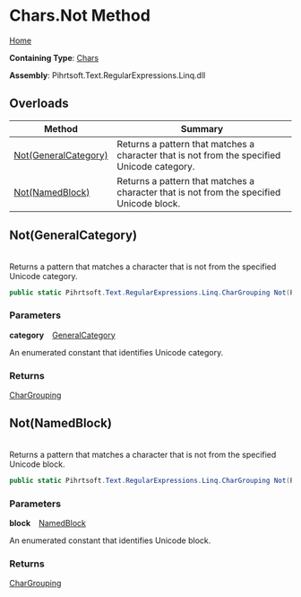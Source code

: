 # Chars\.Not Method

[Home](../../../../../../README.md)

**Containing Type**: [Chars](../README.md)

**Assembly**: Pihrtsoft\.Text\.RegularExpressions\.Linq\.dll

## Overloads

| Method | Summary |
| ------ | ------- |
| [Not(GeneralCategory)](#Pihrtsoft_Text_RegularExpressions_Linq_Chars_Not_Pihrtsoft_Text_RegularExpressions_Linq_GeneralCategory_) | Returns a pattern that matches a character that is not from the specified Unicode category\. |
| [Not(NamedBlock)](#Pihrtsoft_Text_RegularExpressions_Linq_Chars_Not_Pihrtsoft_Text_RegularExpressions_Linq_NamedBlock_) | Returns a pattern that matches a character that is not from the specified Unicode block\. |

## Not\(GeneralCategory\) <a id="Pihrtsoft_Text_RegularExpressions_Linq_Chars_Not_Pihrtsoft_Text_RegularExpressions_Linq_GeneralCategory_"></a>

\
Returns a pattern that matches a character that is not from the specified Unicode category\.

```csharp
public static Pihrtsoft.Text.RegularExpressions.Linq.CharGrouping Not(Pihrtsoft.Text.RegularExpressions.Linq.GeneralCategory category)
```

### Parameters

**category** &ensp; [GeneralCategory](../../GeneralCategory/README.md)

An enumerated constant that identifies Unicode category\.

### Returns

[CharGrouping](../../CharGrouping/README.md)

## Not\(NamedBlock\) <a id="Pihrtsoft_Text_RegularExpressions_Linq_Chars_Not_Pihrtsoft_Text_RegularExpressions_Linq_NamedBlock_"></a>

\
Returns a pattern that matches a character that is not from the specified Unicode block\.

```csharp
public static Pihrtsoft.Text.RegularExpressions.Linq.CharGrouping Not(Pihrtsoft.Text.RegularExpressions.Linq.NamedBlock block)
```

### Parameters

**block** &ensp; [NamedBlock](../../NamedBlock/README.md)

An enumerated constant that identifies Unicode block\.

### Returns

[CharGrouping](../../CharGrouping/README.md)

